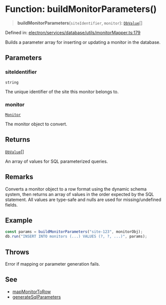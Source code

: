 # Function: buildMonitorParameters()

> **buildMonitorParameters**(`siteIdentifier`, `monitor`): [`DbValue`](../../valueConverters/type-aliases/DbValue.md)[]

Defined in: [electron/services/database/utils/monitorMapper.ts:179](https://github.com/Nick2bad4u/Uptime-Watcher/blob/main/electron/services/database/utils/monitorMapper.ts#L179)

Builds a parameter array for inserting or updating a monitor in the database.

## Parameters

### siteIdentifier

`string`

The unique identifier of the site this monitor
  belongs to.

### monitor

[`Monitor`](../../../../../../shared/types/interfaces/Monitor.md)

The monitor object to convert.

## Returns

[`DbValue`](../../valueConverters/type-aliases/DbValue.md)[]

An array of values for SQL parameterized queries.

## Remarks

Converts a monitor object to a row format using the dynamic schema system,
then returns an array of values in the order expected by the SQL statement.
All values are type-safe and nulls are used for missing/undefined fields.

## Example

```typescript
const params = buildMonitorParameters("site-123", monitorObj);
db.run("INSERT INTO monitors (...) VALUES (?, ?, ...)", params);
```

## Throws

Error if mapping or parameter generation fails.

## See

 - [mapMonitorToRow](../../dynamicSchema/functions/mapMonitorToRow.md)
 - [generateSqlParameters](../../dynamicSchema/functions/generateSqlParameters.md)
